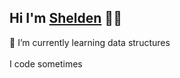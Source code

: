 ## Hi I'm [Shelden](https://www.linkedin.com/in/shelden-rattray/) 👋🏽
🌱 I’m currently learning data structures <br><br>
I code sometimes <br><br>
